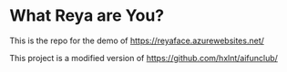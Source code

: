 # What Reya  are You?

This is the repo for the demo of https://reyaface.azurewebsites.net/

This project is a modified version of https://github.com/hxlnt/aifunclub/ 
